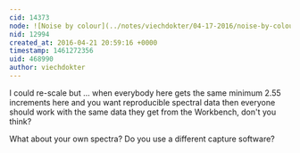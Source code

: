 ```yaml
---
cid: 14373
node: ![Noise by colour](../notes/viechdokter/04-17-2016/noise-by-colour)
nid: 12994
created_at: 2016-04-21 20:59:16 +0000
timestamp: 1461272356
uid: 468990
author: viechdokter
---
```


I could re-scale but ... when everybody here gets the same minimum 2.55 increments here and you want reproducible spectral data then everyone should work with the same data they get from the Workbench, don't you think? 

What about your own spectra? Do you use a different capture software?